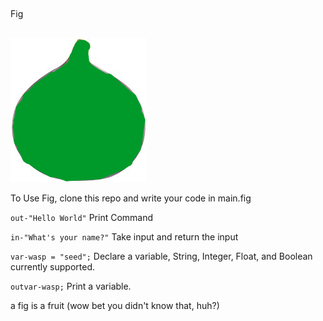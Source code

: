 ##
Fig
##

![](figlogo.png)


To Use Fig, clone this repo and write your code in main.fig

`out-"Hello World"` Print Command

`in-"What's your name?"` Take input and return the input

`var-wasp = "seed";` Declare a variable, String, Integer, Float, and Boolean currently supported.

`outvar-wasp;` Print a variable.

a fig is a fruit (wow bet you didn't know that, huh?)